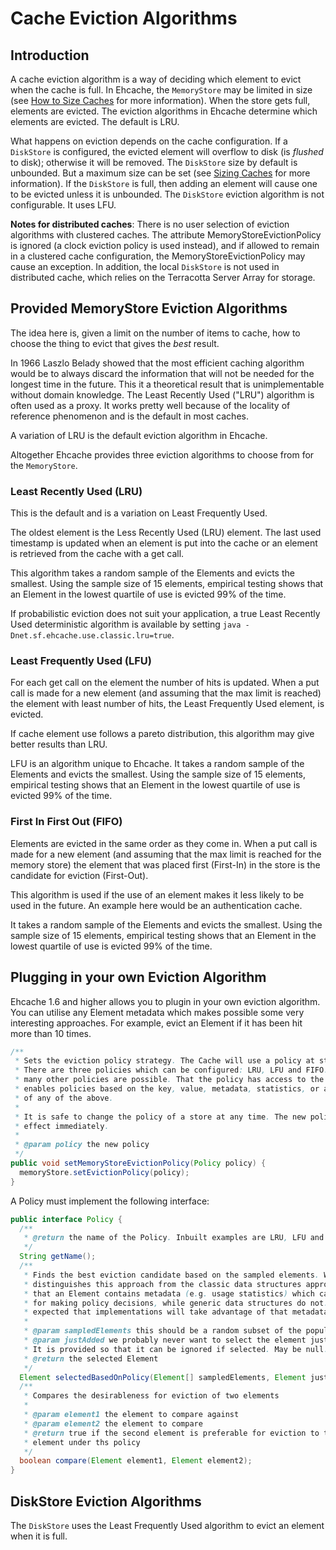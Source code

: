 ---
---
# Cache Eviction Algorithms

 

## Introduction

A cache eviction algorithm is a way of deciding which element to evict when the cache is full.
In Ehcache, the `MemoryStore` may be limited in size (see [How to Size Caches](/documentation/2.7/configuration/cache-size) for more information). When the store gets full, elements are evicted. The eviction algorithms in Ehcache determine which
elements are evicted. The default is LRU.

What happens on eviction depends on the cache configuration. If a `DiskStore` is configured,
the evicted element will overflow to disk (is *flushed* to disk); otherwise it will be removed. The `DiskStore` size by default is unbounded. But a maximum size can be set (see [Sizing Caches](/documentation/2.7/configuration/cache-size) for more information). If the `DiskStore` is full, then adding an element
will cause one to be evicted unless it is unbounded. The `DiskStore` eviction algorithm is not configurable. It uses LFU.

**Notes for distributed caches**: There is no user selection of eviction algorithms with clustered caches. The attribute MemoryStoreEvictionPolicy is ignored (a clock eviction policy is used instead), and if allowed to remain in a clustered cache configuration, the MemoryStoreEvictionPolicy may cause an exception. In addition, the local `DiskStore` is not used in distributed cache, which relies on the Terracotta Server Array for storage.

## Provided MemoryStore Eviction Algorithms

The idea here is, given a limit on the number of items to cache, how to choose the thing to evict that
gives the *best* result.

In 1966 Laszlo Belady showed that the most efficient caching algorithm would be to always discard the
information that will not be needed for the longest time in the future. This it a theoretical result
that is unimplementable without domain knowledge. The Least Recently Used ("LRU") algorithm is often used as
a proxy. It works pretty well because of the locality of reference phenomenon and is the default in most caches. 

A variation of LRU is the default eviction algorithm in Ehcache.

Altogether Ehcache provides three eviction algorithms to choose from for the `MemoryStore`.

### Least Recently Used (LRU)

 This is the default and is a variation on Least Frequently Used.

 The oldest element is the Less Recently Used (LRU) element. The last used
timestamp is updated when an element is put into the cache or an
element is retrieved from the cache with a get call.

 This algorithm takes a random sample of the Elements and
evicts the smallest. Using the sample size of 15 elements, empirical testing shows
that an Element in the lowest quartile of use is evicted 99% of the time.

 If probabilistic eviction does not suit your application, a true Least Recently Used
deterministic algorithm is available by setting `java -Dnet.sf.ehcache.use.classic.lru=true`. 

### Least Frequently Used (LFU)

 For each get call on the element the number of hits is updated. When a
put call is made for a new element (and assuming that the max limit is
reached) the element with least number of hits,
the Least Frequently Used element, is evicted.

 If cache element use follows a pareto distribution, this algorithm may give better
results than LRU.

 LFU is an algorithm unique to Ehcache. It takes a random sample of the Elements and
evicts the smallest. Using the sample size of 15 elements, empirical testing shows
that an Element in the lowest quartile of use is evicted 99% of the time.

### First In First Out (FIFO)

 Elements are evicted in the same order as they come in. When a put call
is made for a new element (and assuming that the max limit is reached
for the memory store) the element that was placed first (First-In) in
the store is the candidate for eviction (First-Out).

 This algorithm is used if the use of an element makes it less likely to be used
in the future. An example here would be an authentication cache.

 It takes a random sample of the Elements and
evicts the smallest. Using the sample size of 15 elements, empirical testing shows
that an Element in the lowest quartile of use is evicted 99% of the time.

## Plugging in your own Eviction Algorithm

Ehcache 1.6 and higher allows you to plugin in your own eviction algorithm. You can utilise
any Element metadata which makes possible some very interesting approaches. For example, evict
an Element if it has been hit more than 10 times.

~~~ java
/**
 * Sets the eviction policy strategy. The Cache will use a policy at startup.
 * There are three policies which can be configured: LRU, LFU and FIFO. However
 * many other policies are possible. That the policy has access to the whole element
 * enables policies based on the key, value, metadata, statistics, or a combination
 * of any of the above.
 *
 * It is safe to change the policy of a store at any time. The new policy takes
 * effect immediately.
 *
 * @param policy the new policy
 */
public void setMemoryStoreEvictionPolicy(Policy policy) {
  memoryStore.setEvictionPolicy(policy);
}
~~~

A Policy must implement the following interface:

~~~ java
public interface Policy {
  /**
   * @return the name of the Policy. Inbuilt examples are LRU, LFU and FIFO.
   */
  String getName();
  /**
   * Finds the best eviction candidate based on the sampled elements. What
   * distinguishes this approach from the classic data structures approach is
   * that an Element contains metadata (e.g. usage statistics) which can be used
   * for making policy decisions, while generic data structures do not. It is
   * expected that implementations will take advantage of that metadata.
   *
   * @param sampledElements this should be a random subset of the population
   * @param justAdded we probably never want to select the element just added.
   * It is provided so that it can be ignored if selected. May be null.
   * @return the selected Element
   */
  Element selectedBasedOnPolicy(Element[] sampledElements, Element justAdded);
  /**
   * Compares the desirableness for eviction of two elements
   *
   * @param element1 the element to compare against
   * @param element2 the element to compare
   * @return true if the second element is preferable for eviction to the first
   * element under ths policy
   */
  boolean compare(Element element1, Element element2);
}
~~~

## DiskStore Eviction Algorithms

The `DiskStore` uses the Least Frequently Used algorithm to evict an element when it is full.
